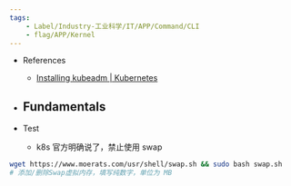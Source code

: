 ```yaml
---
tags:
    - Label/Industry-工业科学/IT/APP/Command/CLI
    - flag/APP/Kernel
---
```


- References
    - [Installing kubeadm | Kubernetes](https://kubernetes.io/docs/setup/production-environment/tools/kubeadm/install-kubeadm/#before-you-begin)

- Fundamentals
    - 

- Test
    - k8s 官方明确说了，禁止使用 swap

```bash
wget https://www.moerats.com/usr/shell/swap.sh && sudo bash swap.sh
# 添加/删除Swap虚拟内存，填写纯数字，单位为 MB
```
